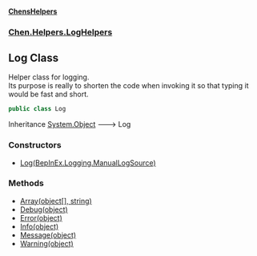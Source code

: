 #### [ChensHelpers](./index.md 'index')
### [Chen.Helpers.LogHelpers](./Chen-Helpers-LogHelpers.md 'Chen.Helpers.LogHelpers')
## Log Class
Helper class for logging.  
Its purpose is really to shorten the code when invoking it so that typing it would be fast and short.  
```csharp
public class Log
```
Inheritance [System.Object](https://docs.microsoft.com/en-us/dotnet/api/System.Object 'System.Object') &#129106; Log  
### Constructors
- [Log(BepInEx.Logging.ManualLogSource)](./Chen-Helpers-LogHelpers-Log-Log(BepInEx-Logging-ManualLogSource).md 'Chen.Helpers.LogHelpers.Log.Log(BepInEx.Logging.ManualLogSource)')
### Methods
- [Array(object[], string)](./Chen-Helpers-LogHelpers-Log-Array(object--_string).md 'Chen.Helpers.LogHelpers.Log.Array(object[], string)')
- [Debug(object)](./Chen-Helpers-LogHelpers-Log-Debug(object).md 'Chen.Helpers.LogHelpers.Log.Debug(object)')
- [Error(object)](./Chen-Helpers-LogHelpers-Log-Error(object).md 'Chen.Helpers.LogHelpers.Log.Error(object)')
- [Info(object)](./Chen-Helpers-LogHelpers-Log-Info(object).md 'Chen.Helpers.LogHelpers.Log.Info(object)')
- [Message(object)](./Chen-Helpers-LogHelpers-Log-Message(object).md 'Chen.Helpers.LogHelpers.Log.Message(object)')
- [Warning(object)](./Chen-Helpers-LogHelpers-Log-Warning(object).md 'Chen.Helpers.LogHelpers.Log.Warning(object)')
